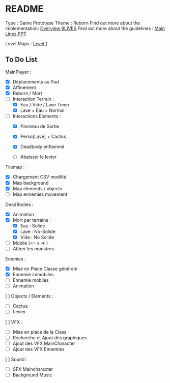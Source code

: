 README 
=======

Type : Game Prototype 
Theme : Reborn 
Find out more about the implementation: [Overview 9LIVES](https://docs.google.com/presentation/d/1hzVxW9kk8XSphNsvvN5T2RtigHXi304w_r09y-0Xosk/edit?usp=sharing)
Find out more about the guidelines : [Main Lines PPT](https://drive.google.com/file/d/18b8G9FnMc0_ntVI-e53VPyJjNbJaE-6a/view?usp=sharing)

Level Maps : 
[Level 1](https://docs.google.com/spreadsheets/d/1x2fgPwwojJRcHgwLpId0Wp-203HITNJPaGAMX7lve90/edit?usp=sharing)

To Do List
---------- 

MainPlayer :
- [X] Déplacements au Pad 
- [X] Affinement 
- [X] Reborn / Mort 
- [ ] Interaction Terrain :
	- [X] Eau / Vide / Lave Timer 
	- [X] Lave + Eau = Normal 
- [ ] Interactions Elements :
    - [X] Panneau de Sortie
    - [X] Perso[Lave] + Cactus 
    - [X] Deadbody enflammé 
    - [ ] Abaisser le levier
	

Tilemap :
 - [X] Chargement CSV modifié 
 - [X] Map background 
 - [X] Map elements / objects
 - [ ] Map ennemies movement 

DeadBodies :
- [X] Animation 
- [X] Mort par terrains : 
	- [X] Eau : Solide
	- [X] Lave : No-Solide
	- [X] Vide : No Solide
- [ ] Mobile (<= x => ) 
- [ ] Attirer les monstres

Enemies :
 - [X] Mise en Place Classe générale 
 - [X] Ennemie immobiles
 - [ ] Ennemie mobiles
 - [ ] Animation 

[ ] Objects / Elements :
 - [ ] Cactus   
 - [ ] Levier 

[ ] VFX :
- [ ] Mise en place de la Class 
- [ ] Recherche et Ajout des graphiques
- [ ] Ajout des VFX MainCharacter 
- [ ] Ajout des VFX Ennemies 

[ ] Sound : 
- [ ] SFX Maincharacter
- [ ] Background Music 
